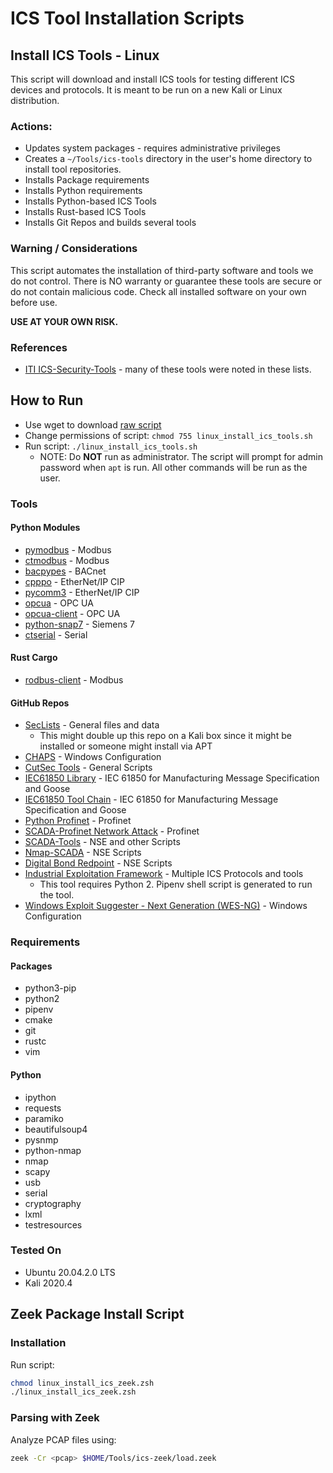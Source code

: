 # ICS Tool Installation Scripts
## Install ICS Tools - Linux
This script will download and install ICS tools for testing different ICS devices and protocols. It is meant to be run on a new Kali or Linux distribution.

### Actions:
* Updates system packages - requires administrative privileges
* Creates a ```~/Tools/ics-tools``` directory in the user's home directory to install tool repositories.
* Installs Package requirements
* Installs Python requirements
* Installs Python-based ICS Tools
* Installs Rust-based ICS Tools
* Installs Git Repos and builds several tools 

### Warning / Considerations
This script automates the installation of third-party software and tools we do not control. There is NO warranty or guarantee these tools are secure or do not contain malicious code. Check all installed software on your own before use.

**USE AT YOUR OWN RISK.**

### References
* [ITI ICS-Security-Tools](https://github.com/ITI/ICS-Security-Tools) - many of these tools were noted in these lists.

## How to Run
* Use wget to download [raw script](https://raw.githubusercontent.com/cutaway-security/cutsec_tools/master/ics/tool_install/linux_install_ics_tools.sh)
* Change permissions of script: ```chmod 755 linux_install_ics_tools.sh```
* Run script: ```./linux_install_ics_tools.sh```
  * NOTE: Do **NOT** run as administrator. The script will prompt for admin password when ```apt``` is run. All other commands will be run as the user.  

### Tools
#### Python Modules
* [pymodbus](https://pymodbus.readthedocs.io/en/latest/) - Modbus
* [ctmodbus](https://github.com/ControlThings-io/ctmodbus) - Modbus
* [bacpypes](https://bacpypes.readthedocs.io/en/latest/) - BACnet
* [cpppo](https://github.com/pjkundert/cpppo) - EtherNet/IP CIP
* [pycomm3](https://github.com/ottowayi/pycomm3) - EtherNet/IP CIP
* [opcua](https://github.com/FreeOpcUa/python-opcua) - OPC UA
* [opcua-client](https://github.com/FreeOpcUa/opcua-client-gui) - OPC UA
* [python-snap7](https://pypi.org/project/python-snap7/) - Siemens 7
* [ctserial](https://github.com/ControlThings-io/ctserial) - Serial
  
#### Rust Cargo
* [rodbus-client](https://github.com/stepfunc/rodbus) - Modbus

#### GitHub Repos
* [SecLists](https://github.com/danielmiessler/SecLists.git) - General files and data
  * This might double up this repo on a Kali box since it might be installed or someone might install via APT 
* [CHAPS](https://github.com/cutaway-security/chaps.git) - Windows Configuration
* [CutSec Tools](https://github.com/cutaway-security/cutsec_tools.git) - General Scripts
* [IEC61850 Library](https://github.com/mz-automation/libiec61850.git) - IEC 61850 for Manufacturing Message Specification and Goose
* [IEC61850 Tool Chain](https://github.com/smartgridadsc/IEC61850ToolChain.git) - IEC 61850 for Manufacturing Message Specification and Goose
* [Python Profinet](https://github.com/devkid/profinet.git) - Profinet
* [SCADA-Profinet Network Attack](https://github.com/Chowdery/SCADA-Profinet_Network-Attack.git) - Profinet
* [SCADA-Tools](https://github.com/atimorin/scada-tools.git) - NSE and other Scripts
* [Nmap-SCADA](https://github.com/jpalanco/nmap-scada.git) - NSE Scripts
* [Digital Bond Redpoint](https://github.com/digitalbond/Redpoint.git) - NSE Scripts
* [Industrial Exploitation Framework](https://github.com/dark-lbp/isf.git) - Multiple ICS Protocols and tools
  * This tool requires Python 2. Pipenv shell script is generated to run the tool.
* [Windows Exploit Suggester - Next Generation (WES-NG)](https://github.com/bitsadmin/wesng) - Windows Configuration

### Requirements
#### Packages
* python3-pip
* python2
* pipenv
* cmake
* git
* rustc
* vim
  
#### Python
* ipython
* requests
* paramiko
* beautifulsoup4
* pysnmp
* python-nmap
* nmap
* scapy
* usb
* serial
* cryptography
* lxml
* testresources

### Tested On
* Ubuntu 20.04.2.0 LTS
* Kali 2020.4

## Zeek Package Install Script
### Installation
Run script: 

```zsh
chmod linux_install_ics_zeek.zsh
./linux_install_ics_zeek.zsh
```
### Parsing with Zeek
Analyze PCAP files using: 
```zsh
zeek -Cr <pcap> $HOME/Tools/ics-zeek/load.zeek
```